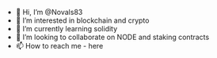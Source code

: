 - 👋 Hi, I’m @Novals83
- 👀 I’m interested in blockchain and crypto 
- 🌱 I’m currently learning solidity 
- 💞️ I’m looking to collaborate on NODE and staking contracts
- 📫 How to reach me - here

<!---
Novals83/Novals83 is a ✨ special ✨ repository because its `README.md` (this file) appears on your GitHub profile.
You can click the Preview link to take a look at your changes.
--->
